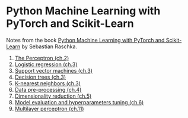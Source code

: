 Python Machine Learning with PyTorch and Scikit-Learn
=====================================================
Notes from the book [Python Machine Learning with PyTorch and Scikit-Learn](https://sebastianraschka.com/books/#machine-learning-with-pytorch-and-scikit-learn) by Sebastian Raschka.

1. [The Perceptron (ch.2)](perceptron.ipynb)
2. [Logistic regression (ch.3)](logistic_regression.ipynb)
3. [Support vector machines (ch.3)](support_vector_machines.ipynb)
4. [Decision trees (ch.3)](decision_trees.ipynb)
5. [K-nearest neighbors (ch.3)](k-nearest_neighbors.ipynb)
6. [Data pre-processing (ch.4)](data_pre-processing.ipynb)
7. [Dimensionality reduction (ch.5)](data_compression.ipynb)
8. [Model evaluation and hyperparameters tuning (ch.6)](model_evaluation.ipynb)
9. [Multilayer perceptron (ch.11)](multilayer_perceptron.ipynb)
